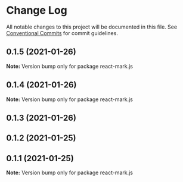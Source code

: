 # Change Log

All notable changes to this project will be documented in this file.
See [Conventional Commits](https://conventionalcommits.org) for commit guidelines.

## 0.1.5 (2021-01-26)

**Note:** Version bump only for package react-mark.js

## 0.1.4 (2021-01-26)

**Note:** Version bump only for package react-mark.js

## 0.1.3 (2021-01-26)

## 0.1.2 (2021-01-25)

## 0.1.1 (2021-01-25)

**Note:** Version bump only for package react-mark.js
